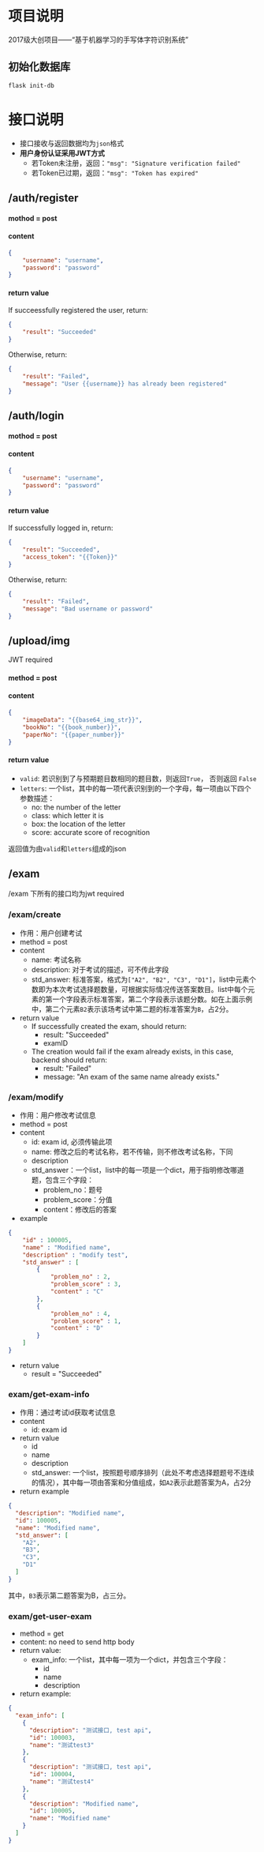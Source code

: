 # 项目说明
2017级大创项目——“基于机器学习的手写体字符识别系统”

## 初始化数据库

```bash
flask init-db
```

# 接口说明
* 接口接收与返回数据均为`json`格式
* **用户身份认证采用JWT方式**
  * 若Token未注册，返回：`"msg": "Signature verification failed"`
  * 若Token已过期，返回：`"msg": "Token has expired"`

## /auth/register

#### mothod = post
#### content
```json
{
    "username": "username",
    "password": "password"
}
```
#### return value
If succeessfully registered the user, return:
```json
{
    "result": "Succeeded"
}
```
Otherwise, return:
```json
{
    "result": "Failed",
    "message": "User {{username}} has already been registered"
}
```

## /auth/login

#### mothod = post
#### content
```json
{
    "username": "username",
    "password": "password"
}
```
#### return value
If successfully logged in, return:
```json
{
    "result": "Succeeded",
    "access_token": "{{Token}}"
}
```
Otherwise, return:
```json
{
    "result": "Failed",
    "message": "Bad username or password"
}
```

## /upload/img
JWT required
#### method = post
#### content
```json
{
    "imageData": "{{base64_img_str}}",
    "bookNo": "{{book_number}}",
    "paperNo": "{{paper_number}}"
}
```
#### return value
* `valid`: 若识别到了与预期题目数相同的题目数，则返回`True`， 否则返回 `False`
* `letters`: 一个list，其中的每一项代表识别到的一个字母，每一项由以下四个参数描述：
    * no: the number of the letter
    * class: which letter it is
    * box: the location of the letter
    * score: accurate score of recognition

返回值为由`valid`和`letters`组成的json

## /exam
/exam 下所有的接口均为jwt required
### /exam/create

* 作用：用户创建考试
* method = post
* content
    * name: 考试名称
    * description: 对于考试的描述，可不传此字段
    * std_answer: 标准答案，格式为`["A2", "B2", "C3", "D1"]`，list中元素个数即为本次考试选择题数量，可根据实际情况传送答案数目。list中每个元素的第一个字段表示标准答案，第二个字段表示该题分数。如在上面示例中，第二个元素`B2`表示该场考试中第二题的标准答案为`B`，占2分。
* return value
  * If successfully created the exam, should return:
    * result: "Succeeded"
    * examID
  * The creation would fail if the exam already exists, in this case, backend should return:
    * result: "Failed"
    * message: "An exam of the same name already exists."

### /exam/modify
* 作用：用户修改考试信息
* method = post
* content
  * id: exam id, 必须传输此项
  * name: 修改之后的考试名称，若不传输，则不修改考试名称，下同
  * description
  * std_answer：一个list，list中的每一项是一个dict，用于指明修改哪道题，包含三个字段：
    * problem_no：题号
    * problem_score：分值
    * content：修改后的答案
* example
```json
{
	"id" : 100005,
	"name" : "Modified name",
	"description" : "modify test",
	"std_answer" : [
		{
			"problem_no" : 2,
			"problem_score" : 3,
			"content" : "C"
		},
		{
			"problem_no" : 4,
			"problem_score" : 1,
			"content" : "D"
		}
	]
}
```
* return value
  * result = "Succeeded"

### exam/get-exam-info
* 作用：通过考试id获取考试信息
* content
  * id: exam id
* return value
  * id
  * name
  * description
  * std_answer: 一个list，按照题号顺序排列（此处不考虑选择题题号不连续的情况），其中每一项由答案和分值组成，如`A2`表示此题答案为A，占2分
* return example
```json
{
  "description": "Modified name",
  "id": 100005,
  "name": "Modified name",
  "std_answer": [
    "A2",
    "B3",
    "C3",
    "D1"
  ]
}
```
其中，`B3`表示第二题答案为B，占三分。

### exam/get-user-exam
* method = get
* content: no need to send http body
* return value:
  * exam_info: 一个list，其中每一项为一个dict，并包含三个字段：
    * id
    * name
    * description
* return example:
```json
{
  "exam_info": [
    {
      "description": "测试接口, test api",
      "id": 100003,
      "name": "测试test3"
    },
    {
      "description": "测试接口, test api",
      "id": 100004,
      "name": "测试test4"
    },
    {
      "description": "Modified name",
      "id": 100005,
      "name": "Modified name"
    }
  ]
}
```